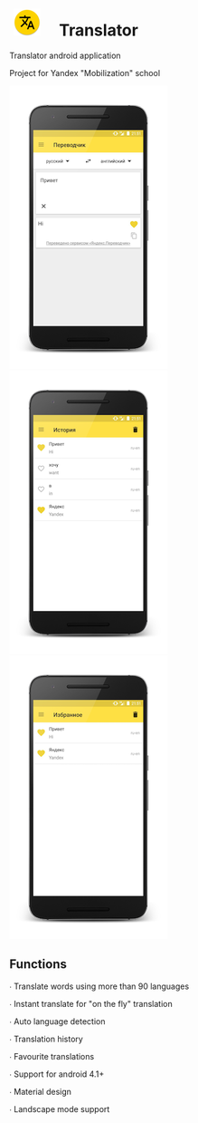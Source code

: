 #  ![Icon](https://github.com/chichkanov/Yandex_Translate/blob/master/static/icon.png)     Translator 

Translator android application 

Project for Yandex "Mobilization" school

![Translate](https://github.com/chichkanov/Yandex_Translate/blob/master/static/translate_example.png) 
![History](https://github.com/chichkanov/Yandex_Translate/blob/master/static/history_screen.png) 
![Favourites](https://github.com/chichkanov/Yandex_Translate/blob/master/static/fav_screen.png) 

## Functions

∙ Translate words using more than 90 languages

∙ Instant translate for "on the fly" translation

∙ Auto language detection

∙ Translation history 

∙ Favourite translations

∙ Support for android 4.1+

∙ Material design

∙ Landscape mode support

